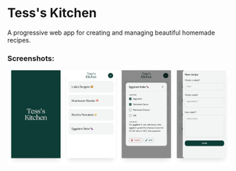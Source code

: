 # Tess's Kitchen

A progressive web app for creating and managing beautiful homemade recipes.

### Screenshots:

<img src="./public/img/screenshots.png">
